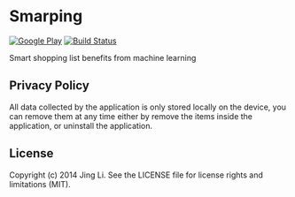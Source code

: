 # Smarping

[![Google Play](https://developer.android.com/images/brand/en_generic_rgb_wo_45.png)](https://play.google.com/store/apps/details?id=com.basgeekball.smarping)
[![Build Status](https://travis-ci.org/thyrlian/Smarping.svg?branch=master)](https://travis-ci.org/thyrlian/Smarping)

Smart shopping list benefits from machine learning

## Privacy Policy

All data collected by the application is only stored locally on the device, you can remove them at any time either by remove the items inside the application, or uninstall the application.

## License

Copyright (c) 2014 Jing Li. See the LICENSE file for license rights and limitations (MIT).
